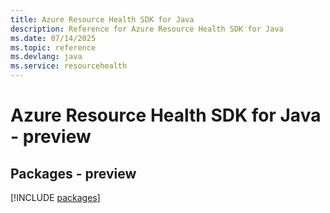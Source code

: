 ```yaml
---
title: Azure Resource Health SDK for Java
description: Reference for Azure Resource Health SDK for Java
ms.date: 07/14/2025
ms.topic: reference
ms.devlang: java
ms.service: resourcehealth
---
```

# Azure Resource Health SDK for Java - preview
## Packages - preview
[!INCLUDE [packages](resource-health-index.md)]